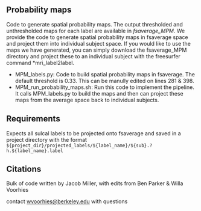 ## Probability maps 
Code to generate spatial probability maps. The output thresholded and unthresholded maps for each label are available in *fsaverage_MPM*. 
We provide the code to generate spatial probability maps in fsaverage space and project them into individual subject space. If you would like to use the maps we have generated, you can simply download the fsaverage_MPM directory and project these to an individual subject with the freesurfer command *mri_label2label. 

- MPM_labels.py: Code to build spatial probability maps in fsaverage. The default threshold is 0.33. This can be manully edited on lines 281 & 398. 
- MPM_run_probability_maps.sh: Run this code to implement the pipeline. It calls MPM_labels.py to build the maps and then can project these maps from the average space back to individual subjects. 


## Requirements
Expects all sulcal labels to be projected onto fsaverage and saved in a project directory with the format `${project_dir}/projected_labels/${label_name}/${sub}.?h.${label_name}.label`

## Citations
Bulk of code written by Jacob Miller, with edits from Ben Parker & Willa Voorhies

contact wvoorhies@berkeley.edu with questions


